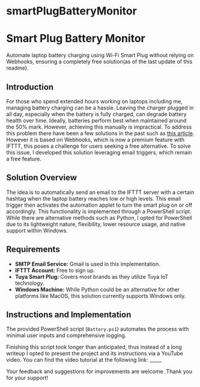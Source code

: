# smartPlugBatteryMonitor
# Smart Plug Battery Monitor

Automate laptop battery charging using Wi-Fi Smart Plug without relying on Webhooks, ensuring a completely free solution(as of the last update of this readme).

## Introduction
For those who spend extended hours working on laptops including me, managing battery charging can be a hassle. Leaving the charger plugged in all day, especially when the battery is fully charged, can degrade battery health over time. Ideally, batteries perform best when maintained around the 50% mark. However, achieving this manually is impractical. To address this problem there have been a few solutions in the past such as [this article](https://atulkhatri.medium.com/how-i-automated-my-laptops-battery-charging-45cf880895aa). However it is based on Webhooks, which is now a premium feature with IFTTT, this poses a challenge for users seeking a free alternative. To solve this issue, I developed this solution leveraging email triggers, which remain a free feature.

## Solution Overview
The idea is to automatically send an email to the IFTTT server with a certain hashtag when the laptop battery reaches low or high levels. This email trigger then activates the automation applet to turn the smart plug on or off accordingly. This functionality is implemented through a PowerShell script. While there are alternative methods such as Python, I opted for PowerShell due to its lightweight nature, flexibility, lower resource usage, and native support within Windows.

## Requirements
- **SMTP Email Service:** Gmail is used in this implementation.
- **IFTTT Account:** Free to sign up.
- **Tuya Smart Plug:** Covers most brands as they utilize Tuya IoT technology.
- **Windows Machine:** While Python could be an alternative for other platforms like MacOS, this solution currently supports Windows only.

## Instructions and Implementation
The provided PowerShell script (`Battery.ps1`) automates the process with minimal user inputs and comprehensive logging.

Finishing this script took longer than anticipated, thus instead of a long writeup I opted to present the project and its instructions via a YouTube video. You can find the video tutorial at the following link: _____

Your feedback and suggestions for improvements are welcome. Thank you for your support!
